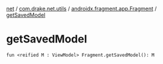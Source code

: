 [net](../../index.md) / [com.drake.net.utils](../index.md) / [androidx.fragment.app.Fragment](index.md) / [getSavedModel](./get-saved-model.md)

# getSavedModel

`fun <reified M : ViewModel> Fragment.getSavedModel(): M`